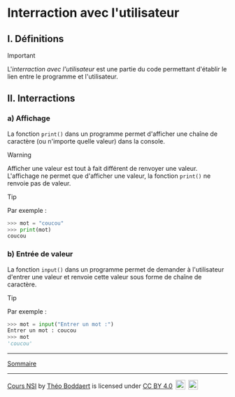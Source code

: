 # Interraction avec l'utilisateur

## I. Définitions 

> [!IMPORTANT]
> L'*interraction avec l'utilisateur* est une partie du code permettant d'établir le lien entre le programme et l'utilisateur.

## II. Interractions

### a) Affichage

La fonction `print()` dans un programme permet d'afficher une chaîne de caractère (ou n'importe quelle valeur) dans la console.

> [!WARNING]
> Afficher une valeur est tout à fait différent de renvoyer une valeur. L'affichage ne permet que d'afficher une valeur, la fonction `print()` ne renvoie pas de valeur.

> [!TIP]
> Par exemple :
> ```python
> >>> mot = "coucou"
> >>> print(mot)
> coucou
> ```

### b) Entrée de valeur

La fonction `input()` dans un programme permet de demander à l'utilisateur d'entrer une valeur et renvoie cette valeur sous forme de chaîne de caractère.

> [!TIP]
> Par exemple :
> ```python
> >>> mot = input("Entrer un mot :")
> Entrer un mot : coucou
> >>> mot
> 'coucou'
> ```

___________

[Sommaire](./../../README.md)

___________

<p xmlns:cc="http://creativecommons.org/ns#" xmlns:dct="http://purl.org/dc/terms/"><a property="dct:title" rel="cc:attributionURL" href="https://github.com/boddaert/nsi">Cours NSI</a> by <a rel="cc:attributionURL dct:creator" property="cc:attributionName" href="https://github.com/boddaert">Théo Boddaert</a> is licensed under <a href="https://creativecommons.org/licenses/by/4.0/?ref=chooser-v1" target="_blank" rel="license noopener noreferrer" style="display:inline-block;">CC BY 4.0</a>  <img style="height:22px!important;margin-left:3px;vertical-align:text-bottom;" src="https://mirrors.creativecommons.org/presskit/icons/cc.svg?ref=chooser-v1" alt="">  <img style="height:22px!important;margin-left:3px;vertical-align:text-bottom;" src="https://mirrors.creativecommons.org/presskit/icons/by.svg?ref=chooser-v1" alt=""></p> 